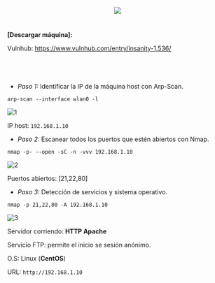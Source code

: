 <p align="center">
  <a href="https://github.com/DenverCoder1/readme-typing-svg"><img src="https://readme-typing-svg.herokuapp.com?size=50&color=FF0000&width=530&height=80&lines=INSANITY_HOSTING"></a>
</p>

<h1 align="center"></h1>

**[Descargar máquina]:**

Vulnhub: https://www.vulnhub.com/entry/insanity-1,536/

<h1 align="center"></h1>

</br>

- *Paso 1:* Identificar la IP de la máquina host con Arp-Scan. 
```
arp-scan --interface wlan0 -l
```
![1](https://user-images.githubusercontent.com/75953873/177059310-4e781fd1-10e5-4204-a0e4-1cb0101ea678.png)

IP host: `192.168.1.10`

- *Paso 2:* Escanear todos los puertos que estén abiertos con Nmap. 
```
nmap -p- --open -sC -n -vvv 192.168.1.10
```
![2](https://user-images.githubusercontent.com/75953873/177059371-cdbe2b44-c0bb-47bc-843e-443e7f8e38a6.png)

Puertos abiertos: [21,22,80]

- *Paso 3:* Detección de servicios y sistema operativo. 
```
nmap -p 21,22,80 -A 192.168.1.10
```
![3](https://user-images.githubusercontent.com/75953873/177059471-f34e40d9-8d65-4731-9ea1-15efd130ca17.png)

Servidor corriendo: **HTTP Apache**

Servicio FTP: permite el inicio se sesión anónimo.

O.S: Linux (**CentOS**)

URL: `http://192.168.1.10`
